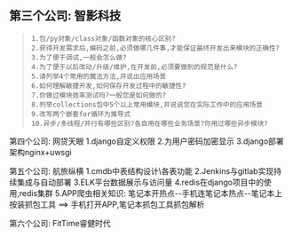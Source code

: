 ## 第三个公司: 智影科技
>```
>1.包/py对象/class对象/函数对象的核心区别?
>2.获得开发需求后,编码之前,必须做哪几件事,才能保证最终开发出来模块的正确性?
>3.为了便于调试,一般会怎么做?
>4.为了便于以后改动/升级/维护,在开发前,必须要做到的规范是什么?
>5.请列举4个常用的魔法方法,并说出应用场景
>6.如何理解敏捷开发,如何保存开发过程中的敏捷性?
>7.你做过模块效率测试吗?一般您是如何做的?
>8.列举collections包中5个以上常用模块,并说说您在实际工作中的应用场景
>9.改写两个嵌套for循环为推导式
>10.异步/多线程/并行有哪些区别?各自用在哪些业务场景?你用过哪些异步模块?
>```

第四个公司: 网贷天眼
1.django自定义权限
2.为用户密码加密显示
3.django部署架构nginx+uwsgi

第五个公司: 航旅纵横
1.cmdb中表结构设计\各表功能
2.Jenkins与gitlab实现持续集成与自动部署
3.ELK平台数据展示与访问量
4.redis在django项目中的使用,redis集群
5.APP爬虫相关知识: 笔记本开热点--手机连笔记本热点--笔记本上按装抓包工具 ==> 手机打开APP,笔记本抓包工具抓包解析

第六个公司: FitTime睿健时代

